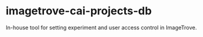 imagetrove-cai-projects-db
==========================

In-house tool for setting experiment and user access control in ImageTrove.
